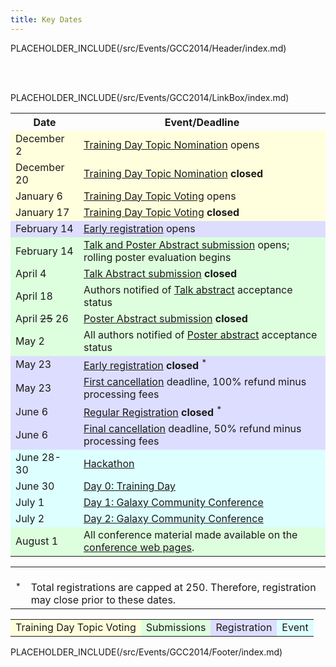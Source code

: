 ```yaml
---
title: Key Dates
---
```

PLACEHOLDER_INCLUDE(/src/Events/GCC2014/Header/index.md)

<br /><br />



PLACEHOLDER_INCLUDE(/src/Events/GCC2014/LinkBox/index.md)

<table>
  <tr class="th" >
    <th> Date </th>
    <th> Event/Deadline </th>
  </tr>
  <tr style="background-color: #ffd" >
    <td> December 2 </td>
    <td> <a href='/src/Events/GCC2014/TrainingDay/index.md'>Training Day Topic Nomination</a> opens</td>
  </tr>
  <tr style="background-color: #ffd" >
    <td> December 20 </td>
    <td> <a href='/src/Events/GCC2014/TrainingDay/index.md'>Training Day Topic Nomination</a> <strong>closed</strong> </td>
  </tr>
  <tr style="background-color: #ffd" >
    <td> January 6 </td>
    <td> <a href='/src/Events/GCC2014/TrainingDay/index.md'>Training Day Topic Voting</a> opens </td>
  </tr>
  <tr style="background-color: #ffd" >
    <td> January 17 </td>
    <td> <a href='/src/Events/GCC2014/TrainingDay/index.md'>Training Day Topic Voting</a> <strong>closed</strong> </td>
  </tr>
  <tr style="background-color: #ddf" >
    <td> February 14 </td>
    <td> <a href='/src/Events/GCC2014/Register/index.md'>Early registration</a> opens </td>
  </tr>
  <tr style="background-color: #dfd" >
    <td> February 14 </td>
    <td> <a href='/src/Events/GCC2014/Abstracts/index.md'>Talk and Poster Abstract submission</a> opens; rolling poster evaluation begins </td>
  </tr>
  <tr style="background-color: #dfd" >
    <td> April 4 </td>
    <td> <a href='/src/Events/GCC2014/Abstracts/index.md'>Talk Abstract submission</a> <strong>closed</strong> </td>
  </tr>
  <tr style="background-color: #dfd" >
    <td> April 18 </td>
    <td> Authors notified of <a href='/src/Events/GCC2014/Abstracts/index.md'>Talk abstract</a> acceptance status </td>
  </tr>
  <tr style="background-color: #dfd" >
    <td> April <s>25</s> 26</td>
    <td> <a href='/src/Events/GCC2014/Abstracts/index.md'>Poster Abstract submission</a> <strong>closed</strong> </td>
  </tr>
  <tr style="background-color: #dfd" >
    <td> May 2 </td>
    <td> All authors notified of <a href='/src/Events/GCC2014/Abstracts/index.md'>Poster abstract</a> acceptance status </td>
  </tr>
  <tr style="background-color: #ddf" >
    <td> May 23</td>
    <td> <a href='/src/Events/GCC2014/Register/index.md'>Early registration</a> <strong>closed</strong> <sup>*</sup> </td>
  </tr>
  <tr style="background-color: #ddf" >
    <td> May 23 </td>
    <td> <a href='/src/Events/GCC2014/Register/index.md'>First cancellation</a> deadline, 100% refund minus processing fees </td>
  </tr>
  <tr style="background-color: #ddf" >
    <td> June 6 </td>
    <td> <a href='/src/Events/GCC2014/Register/index.md'>Regular Registration</a> <strong>closed</strong> <sup>*</sup> </td>
  </tr>
  <tr style="background-color: #ddf" >
    <td> June 6 </td>
    <td> <a href='/src/Events/GCC2014/Register/index.md'>Final cancellation</a> deadline, 50% refund minus processing fees </td>
  </tr>
  <tr style="background-color: #dff" >
    <td> June 28-30 </td>
    <td> <a href='/src/Events/GCC2014/Hackathon/index.md'>Hackathon</a> </td>
  </tr>
  <tr style="background-color: #dff" >
    <td> June 30 </td>
    <td> <a href='/src/Events/GCC2014/TrainingDay/index.md'>Day 0: Training Day</a> </td>
  </tr>
  <tr style="background-color: #dff" >
    <td> July 1 </td>
    <td> <a href='/src/Events/GCC2014/Program/index.md'>Day 1: Galaxy Community Conference</a> </td>
  </tr>
  <tr style="background-color: #dff" >
    <td> July 2 </td>
    <td> <a href='/src/Events/GCC2014/Program/index.md'>Day 2: Galaxy Community Conference</a> </td>
  </tr>
  <tr style="background-color: #dfd" >
    <td> August 1 </td>
    <td> All conference material made available on the <a href='/src/Events/GCC2014/index.md'>conference web pages</a>. </td>
  </tr>
</table>


<table>
  <tr>
    <td style=" border: none; vertical-align: top; text-align: right;"> <br /> <sup>*</sup> </td>
    <td style=" border: none; vertical-align: top;"> <br />Total registrations are capped at 250.  Therefore, registration may close prior to these dates. </td>
  </tr>
</table>


<table>
  <tr>
    <td style=" background-color: #ffd;"> Training Day Topic Voting </td>
    <td style=" background-color: #dfd;"> Submissions </td>
    <td style=" background-color: #ddf;"> Registration </td>
    <td style=" background-color: #dff;"> Event </td>
  </tr>
</table>



PLACEHOLDER_INCLUDE(/src/Events/GCC2014/Footer/index.md)
